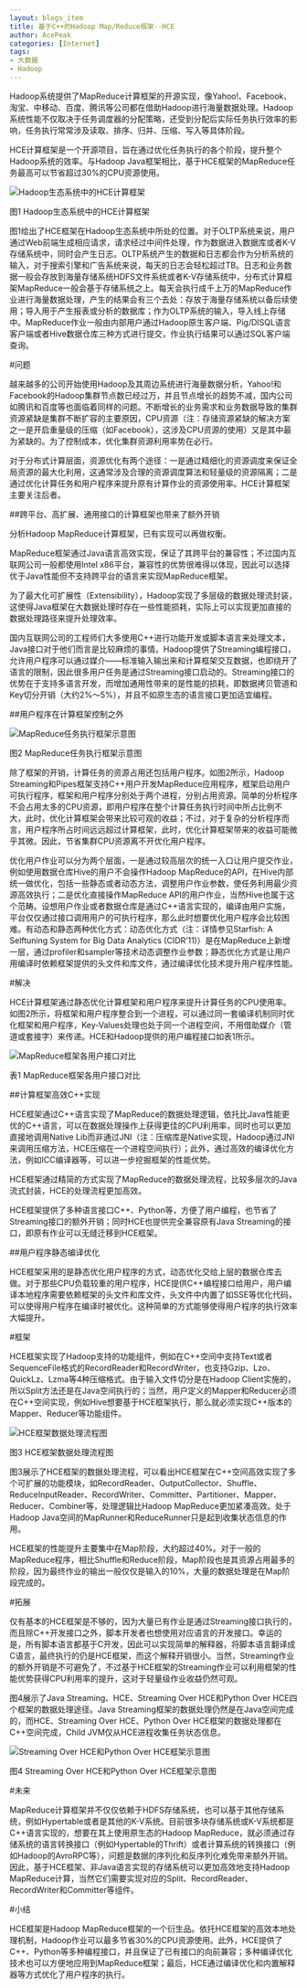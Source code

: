 ```yaml
---
layout: blogs_item
title: 基于C++的Hadoop Map/Reduce框架--HCE
author: AcePeak
categories: [Internet]
tags: 
- 大数据
- Hadoop
---
```


Hadoop系统提供了MapReduce计算框架的开源实现，像Yahoo!、Facebook、淘宝、中移动、百度、腾讯等公司都在借助Hadoop进行海量数据处理。Hadoop系统性能不仅取决于任务调度器的分配策略，还受到分配后实际任务执行效率的影响，任务执行常常涉及读取、排序、归并、压缩、写入等具体阶段。


HCE计算框架是一个开源项目，旨在通过优化任务执行的各个阶段，提升整个Hadoop系统的效率。与Hadoop Java框架相比，基于HCE框架的MapReduce任务最高可以节省超过30%的CPU资源使用。

![Hadoop生态系统中的HCE计算框架](/img/150331_1.jpg)

图1 Hadoop生态系统中的HCE计算框架


图1给出了HCE框架在Hadoop生态系统中所处的位置。对于OLTP系统来说，用户通过Web前端生成相应请求，请求经过中间件处理，作为数据进入数据库或者K-V存储系统中，同时会产生日志。OLTP系统产生的数据和日志都会作为分析系统的输入，对于搜索引擎和广告系统来说，每天的日志会轻松超过TB。日志和业务数据一般会存放到海量存储系统HDFS文件系统或者K-V存储系统中，分布式计算框架MapReduce一般会基于存储系统之上。每天会执行成千上万的MapReduce作业进行海量数据处理，产生的结果会有三个去处：存放于海量存储系统以备后续使用；导入用于产生报表或分析的数据库；作为OLTP系统的输入，导入线上存储中。MapReduce作业一般由内部用户通过Hadoop原生客户端、Pig/DISQL语言客户端或者Hive数据仓库三种方式进行提交，作业执行结果可以通过SQL客户端查询。


#问题


越来越多的公司开始使用Hadoop及其周边系统进行海量数据分析，Yahoo!和Facebook的Hadoop集群节点数已经过万，并且节点增长的趋势不减，国内公司如腾讯和百度等也面临着同样的问题。不断增长的业务需求和业务数据导致的集群资源紧缺是集群不断扩容的主要原因，CPU资源（注：存储资源紧缺的解决方案之一是开启重量级的压缩（如Facebook），这涉及CPU资源的使用）又是其中最为紧缺的。为了控制成本，优化集群资源利用率势在必行。


对于分布式计算层面，资源优化有两个途径：一是通过精细化的资源调度来保证全局资源的最大化利用，这通常涉及合理的资源调度算法和轻量级的资源隔离；二是通过优化计算任务和用户程序来提升原有计算作业的资源使用率。HCE计算框架主要关注后者。


##跨平台、高扩展、通用接口的计算框架也带来了额外开销


分析Hadoop MapReduce计算框架，已有实现可以再做权衡。


MapReduce框架通过Java语言高效实现，保证了其跨平台的兼容性；不过国内互联网公司一般都使用Intel x86平台，兼容性的优势很难得以体现，因此可以选择优于Java性能但不支持跨平台的语言来实现MapReduce框架。


为了最大化可扩展性（Extensibility），Hadoop实现了多层级的数据处理流封装，这使得Java框架在大数据处理时存在一些性能损耗，实际上可以实现更加直接的数据处理路径来提升处理效率。


国内互联网公司的工程师们大多使用C++进行功能开发或脚本语言来处理文本，Java接口对于他们而言是比较麻烦的事情。Hadoop提供了Streaming编程接口，允许用户程序可以通过媒介——标准输入输出来和计算框架交互数据，也即绕开了语言的限制，因此很多用户任务是通过Streaming接口启动的。Streaming接口的优势在于支持多语言开发，而增加通用性带来的是性能的损耗，即数据拷贝管道和Key切分开销（大约2%～5%），并且不如原生态的语言接口更加适宜编程。


##用户程序在计算框架控制之外


![MapReduce任务执行框架示意图](/img/150331_2.jpg)

图2 MapReduce任务执行框架示意图


除了框架的开销，计算任务的资源占用还包括用户程序。如图2所示，Hadoop Streaming和Pipes框架支持C++用户开发MapReduce应用程序，框架启动用户可执行程序，框架和用户程序分别处于两个进程，分别占用资源。简单的分析程序不会占用太多的CPU资源，即用户程序在整个计算任务执行时间中所占比例不大，此时，优化计算框架会带来比较可观的收益；不过，对于复杂的分析程序而言，用户程序所占时间远远超过计算框架，此时，优化计算框架带来的收益可能微乎其微。因此，节省集群CPU资源离不开优化用户程序。


优化用户作业可以分为两个层面，一是通过较高层次的统一入口让用户提交作业，例如使用数据仓库Hive的用户不会操作Hadoop MapReduce的API，在Hive内部统一做优化，包括一些静态或者动态方法，调整用户作业参数，使任务利用最少资源高效执行；二是优化直接操作MapReduce API的用户作业，当然Hive也属于这个范畴。设想用户作业或者数据仓库是通过C++语言实现的，编译由用户实施，平台仅仅通过接口调用用户的可执行程序，那么此时想要优化用户程序会比较困难。有动态和静态两种优化方式：动态优化方式（注：详情参见Starfish: A Selftuning System for Big Data Analytics (CIDR’11)）是在MapReduce上新增一层，通过profiler和sampler等技术动态调整作业参数；静态优化方式是让用户用编译时依赖框架提供的头文件和库文件，通过编译优化技术提升用户程序性能。


#解决


HCE计算框架通过静态优化计算框架和用户程序来提升计算任务的CPU使用率。如图2所示，将框架和用户程序整合到一个进程，可以通过同一套编译机制同时优化框架和用户程序，Key-Values处理也处于同一个进程空间，不用借助媒介（管道或套接字）来传递。HCE和Hadoop提供的用户编程接口如表1所示。

![MapReduce框架各用户接口对比](/img/150331_2.jpg)

表1 MapReduce框架各用户接口对比


##计算框架高效C++实现


HCE框架通过C++语言实现了MapReduce的数据处理逻辑，依托比Java性能更优的C++语言，可以在数据处理操作上获得更佳的CPU利用率，同时也可以更加直接地调用Native Lib而非通过JNI（注：压缩库是Native实现，Hadoop通过JNI来调用压缩方法，HCE压缩在一个进程空间执行）；此外，通过高效的编译优化方法，例如ICC编译器等，可以进一步挖掘框架的性能优势。


HCE框架通过精简的方式实现了MapReduce的数据处理流程，比较多层次的Java流式封装，HCE的处理流程更加高效。


HCE框架提供了多种语言接口C++、Python等，方便了用户编程，也节省了Streaming接口的额外开销；同时HCE也提供完全兼容原有Java Streaming的接口，即原有作业可以无缝迁移到HCE框架。


##用户程序静态编译优化


HCE框架采用的是静态优化用户程序的方式，动态优化交给上层的数据仓库去做。对于那些CPU负载较重的用户程序，HCE提供C++编程接口给用户，用户编译本地程序需要依赖框架的头文件和库文件，头文件中内置了如SSE等优化代码，可以使得用户程序在编译时被优化。这种简单的方式能够使得用户程序的执行效率大幅提升。


#框架


HCE框架实现了Hadoop支持的功能组件，例如在C++空间中支持Text或者SequenceFile格式的RecordReader和RecordWriter，也支持Gzip、Lzo、QuickLz、Lzma等4种压缩格式。由于输入文件切分是在Hadoop Client实施的，所以Split方法还是在Java空间执行的；当然，用户定义的Mapper和Reducer必须在C++空间实现，例如Hive想要基于HCE框架执行，那么就必须实现C++版本的Mapper、Reducer等功能组件。


![HCE框架数据处理流程图](/img/150331_2.jpg)

图3 HCE框架数据处理流程图


图3展示了HCE框架的数据处理流程，可以看出HCE框架在C++空间高效实现了多个可扩展的功能模块，如RecordReader、OutputCollector、Shuffle、ReduceInputReader、RecordWriter、Committer、Partitioner、Mapper、Reducer、Combiner等，处理逻辑比Hadoop MapReduce更加紧凑高效。处于Hadoop Java空间的MapRunner和ReduceRunner只是起到收集状态信息的作用。


HCE框架的性能提升主要集中在Map阶段，大约超过40%。对于一般的MapReduce程序，相比Shuffle和Reduce阶段，Map阶段也是其资源占用最多的阶段，因为最终作业的输出一般仅仅是输入的10%，大量的数据处理是在Map阶段完成的。


#拓展


仅有基本的HCE框架是不够的，因为大量已有作业是通过Streaming接口执行的，而且除C++开发接口之外，脚本开发者也想使用对应语言的开发接口。幸运的是，所有脚本语言都基于C开发，因此可以实现简单的解释器，将脚本语言翻译成C语言，最终执行的仍是HCE框架，而这个解释开销很小。当然，Streaming作业的额外开销是不可避免了，不过基于HCE框架的Streaming作业可以利用框架的性能优势获得CPU利用率的提升，这对于轻量级作业收益仍然可观。


图4展示了Java Streaming、HCE、Streaming Over HCE和Python Over HCE四个框架的数据处理途径。Java Streaming框架的数据处理仍然是在Java空间完成的，而HCE、Streaming Over HCE、Python Over HCE框架的数据处理都在C++空间完成，Child JVM仅从HCE进程收集任务状态信息。


![Streaming Over HCE和Python Over HCE框架示意图](/img/150331_2.jpg)

图4 Streaming Over HCE和Python Over HCE框架示意图


#未来


MapReduce计算框架并不仅仅依赖于HDFS存储系统，也可以基于其他存储系统，例如Hypertable或者是其他的K-V系统。目前很多块存储系统或K-V系统都是C++语言实现的，想要在其上使用原生态的Hadoop MapReduce，就必须通过存储系统的语言转换接口（例如Hypertable的Thrift）或者计算系统的转换接口（例如Hadoop的AvroRPC等），问题是数据的序列化和反序列化难免带来额外开销。因此，基于HCE框架、非Java语言实现的存储系统可以更加高效地支持Hadoop MapReduce计算，当然它们需要实现对应的Split、RecordReader、RecordWriter和Committer等组件。


#小结


HCE框架是Hadoop MapReduce框架的一个衍生品。依托HCE框架的高效本地处理机制，Hadoop作业可以最多节省30%的CPU资源使用。此外，HCE提供了C++、Python等多种编程接口，并且保证了已有接口的向前兼容；多种编译优化技术也可以方便地应用到MapReduce框架；最后，HCE通过编译优化和内置解释器等方式优化了用户程序的执行。